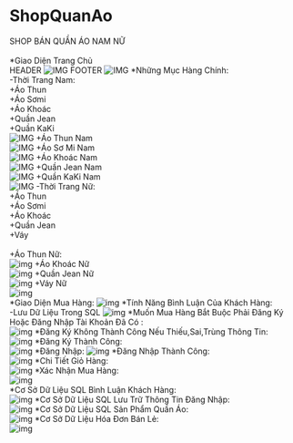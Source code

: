 # ShopQuanAo
SHOP BÁN QUẦN ÁO NAM NỮ</br></br>
*Giao Diện Trang Chủ</br>
HEADER
![IMG](trangchu1.png)
FOOTER
![IMG](trangchu2.png)
*Những Mục Hàng Chính:</br>
-Thời Trang Nam:</br>
+Áo Thun</br>
+Áo Sơmi</br>
+Áo Khoác</br>
+Quần Jean</br>
+Quần KaKi</br>
![IMG](thoitrangnam.png)
+Áo Thun Nam</br>
![IMG](aothunnam.png)
+Áo Sơ Mi Nam</br>
![IMG](sominam.png)
+Áo Khoác Nam</br>
![IMG](aokhoacnam.png)
+Quần Jean Nam</br>
![IMG](jeannam.png)
+Quần KaKi Nam</br>
![IMG](kakinam.png)
-Thời Trang Nữ:</br>
+Áo Thun</br>
+Áo Sơmi</br>
+Áo Khoác</br>
+Quần Jean</br>
+Váy</br></br>
+Áo Thun Nữ:</br>
![img](aothunnu.png)
+Áo Khoác Nữ</br>
![img](aokhoacnu.png)
+Quần Jean Nữ</br>
![img](quanjeannu.png)
+Váy Nữ</br>
![img](vaynu.png)
</br>
*Giao Diện Mua Hàng:
![img](giaodienmuahang.png)
*Tính Năng Bình Luận Của Khách Hàng:</br>
-Lưu Dữ Liệu Trong SQL
![img](binhluan.png)
*Muốn Mua Hàng Bắt Buộc Phải Đăng Ký Hoặc Đăng Nhập Tài Khoản Đã Có :</br>
![img](dangky.png)
*Đăng Ký Không Thành Công Nếu Thiếu,Sai,Trùng Thông Tin:</br>
![img](dangkykhongthanhcong.png)
*Đăng Ký Thành Công:</br>
![img](dangkythanhcong.png)
*Đăng Nhập:
![img](dangnhap.png)
*Đăng Nhập Thành Công:</br>
![img](DANGNHAPTHANHCONG.png)
*Chi Tiết Giỏ Hàng:</br>
![img](CHITIETGIOHANG.png)
*Xác Nhận Mua Hàng:</br>
![img](XACNHANMUAHANG.png)</br>
*Cơ Sở Dữ Liệu SQL Bình Luận Khách Hàng:</br>
![img](binhluansql.png)
*Cơ Sở Dữ Liệu SQL Lưu Trữ Thông Tin Đăng Nhập:</br>
![img](dulieudangnhapsql.png)
*Cơ Sở Dữ Liệu SQL Sản Phẩm Quần Áo:</br>
![img](csdlquanao.png)
*Cơ Sở Dữ Liệu Hóa Đơn Bán Lẻ:</br>
![img](csdlhoadonbanle.png)



